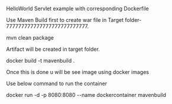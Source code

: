 HelloWorld Servlet example with corresponding Dockerfile

Use Maven Build first to create war file in Target folder-777777777777777777777777777.

mvn clean package

Artifact will be created in target folder.

docker build -t mavenbuild .

Once this is done u will be see image using docker images

Use below command to run the container

docker run -d -p 8080:8080 --name dockercontainer mavenbuild
